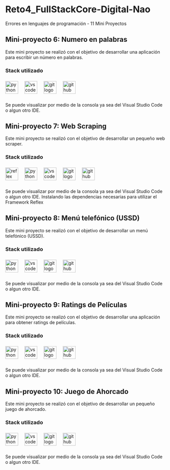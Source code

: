 # Reto4_FullStackCore-Digital-Nao
Errores en lenguajes de programación - 11 Mini Proyectos

## Mini-proyecto 6: Numero en palabras

Este mini proyecto se realizó con el objetivo de desarrollar una aplicación para escribir un número en palabras.

### Stack utilizado 
### 
<div align="left">
  <img src="https://cdn.jsdelivr.net/gh/devicons/devicon/icons/python/python-original.svg" height="40" alt="python logo"  />
  <img width="12" />
  <img src="https://cdn.jsdelivr.net/gh/devicons/devicon/icons/vscode/vscode-original.svg" height="40" alt="vscode logo"  />
  <img width="12" />
  <img src="https://cdn.jsdelivr.net/gh/devicons/devicon/icons/git/git-original.svg" height="40" alt="git logo"  />
  <img width="12" />
  <img src="https://skillicons.dev/icons?i=github" height="40" alt="github logo"  />
</div>

###

### 

Se puede visualizar por medio de la consola ya sea del Visual Studio Code o algun otro IDE.

## Mini-proyecto 7: Web Scraping

Este mini proyecto se realizó con el objetivo de desarrollar un pequeño web scraper.

### Stack utilizado 
### 
<div align="left">
  <img src="https://images.crunchbase.com/image/upload/c_pad,h_256,w_256,f_auto,q_auto:eco,dpr_1/hocm8utsf48cfbyzpvam" height="40" alt="reflex logo"  />
  <img width="12" />
  <img src="https://cdn.jsdelivr.net/gh/devicons/devicon/icons/python/python-original.svg" height="40" alt="python logo"  />
  <img width="12" />
  <img src="https://cdn.jsdelivr.net/gh/devicons/devicon/icons/vscode/vscode-original.svg" height="40" alt="vscode logo"  />
  <img width="12" />
  <img src="https://cdn.jsdelivr.net/gh/devicons/devicon/icons/git/git-original.svg" height="40" alt="git logo"  />
  <img width="12" />
  <img src="https://skillicons.dev/icons?i=github" height="40" alt="github logo"  />
</div>

###

### 

Se puede visualizar por medio de la consola ya sea del Visual Studio Code o algun otro IDE.
Instalando las dependencias necesarias para utilizar el Framework Reflex 

## Mini-proyecto 8: Menú telefónico (USSD)

Este mini proyecto se realizó con el objetivo de desarrollar un menú telefónico (USSD).

### Stack utilizado 
### 
<div align="left">
  <img src="https://cdn.jsdelivr.net/gh/devicons/devicon/icons/python/python-original.svg" height="40" alt="python logo"  />
  <img width="12" />
  <img src="https://cdn.jsdelivr.net/gh/devicons/devicon/icons/vscode/vscode-original.svg" height="40" alt="vscode logo"  />
  <img width="12" />
  <img src="https://cdn.jsdelivr.net/gh/devicons/devicon/icons/git/git-original.svg" height="40" alt="git logo"  />
  <img width="12" />
  <img src="https://skillicons.dev/icons?i=github" height="40" alt="github logo"  />
</div>

###

### 

Se puede visualizar por medio de la consola ya sea del Visual Studio Code o algun otro IDE.

## Mini-proyecto 9: Ratings de Películas

Este mini proyecto se realizó con el objetivo de desarrollar una aplicación para obtener ratings de películas.

### Stack utilizado 
### 
<div align="left">
  <img src="https://cdn.jsdelivr.net/gh/devicons/devicon/icons/python/python-original.svg" height="40" alt="python logo"  />
  <img width="12" />
  <img src="https://cdn.jsdelivr.net/gh/devicons/devicon/icons/vscode/vscode-original.svg" height="40" alt="vscode logo"  />
  <img width="12" />
  <img src="https://cdn.jsdelivr.net/gh/devicons/devicon/icons/git/git-original.svg" height="40" alt="git logo"  />
  <img width="12" />
  <img src="https://skillicons.dev/icons?i=github" height="40" alt="github logo"  />
</div>

###

### 

Se puede visualizar por medio de la consola ya sea del Visual Studio Code o algun otro IDE.

## Mini-proyecto 10: Juego de Ahorcado

Este mini proyecto se realizó con el objetivo de desarrollar un pequeño juego de ahorcado.

### Stack utilizado 
### 
<div align="left">
  <img src="https://cdn.jsdelivr.net/gh/devicons/devicon/icons/python/python-original.svg" height="40" alt="python logo"  />
  <img width="12" />
  <img src="https://cdn.jsdelivr.net/gh/devicons/devicon/icons/vscode/vscode-original.svg" height="40" alt="vscode logo"  />
  <img width="12" />
  <img src="https://cdn.jsdelivr.net/gh/devicons/devicon/icons/git/git-original.svg" height="40" alt="git logo"  />
  <img width="12" />
  <img src="https://skillicons.dev/icons?i=github" height="40" alt="github logo"  />
</div>

###

### 

Se puede visualizar por medio de la consola ya sea del Visual Studio Code o algun otro IDE.
